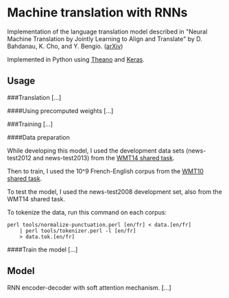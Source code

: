 # Machine translation with RNNs

Implementation of the language translation model described in "Neural Machine Translation by
Jointly Learning to Align and Translate" by D. Bahdanau, K. Cho, and Y. Bengio.
([arXiv](http://arxiv.org/abs/1409.0473))

Implemented in Python using [Theano](https://github.com/Theano/Theano) and
[Keras](https://github.com/fchollet/keras).

<!--- ////////////////// -->

## Usage

###Translation
[...]

####Using precomputed weights
[...]


###Training
[...]


####Data preparation

While developing this model, I used the development data sets (news-test2012 and
news-test2013) from the [WMT14 shared task](http://www.statmt.org/wmt14/translation-task.html). 

Then to train, I used the 10^9 French-English corpus from the [WMT10 shared
task](http://www.statmt.org/wmt10/training-giga-fren.tar).

To test the model, I used the news-test2008 development set, also from the WMT14
shared task.

To tokenize the data, run this command on each corpus:

```
perl tools/normalize-punctuation.perl [en/fr] < data.[en/fr] 
    | perl tools/tokenizer.perl -l [en/fr] 
    > data.tok.[en/fr]
```

####Train the model
[...]


<!--- ////////////////// -->

## Model

RNN encoder-decoder with soft attention mechanism.
[...]
<!---
Insert clear explanation of model along with diagrams 
-->

